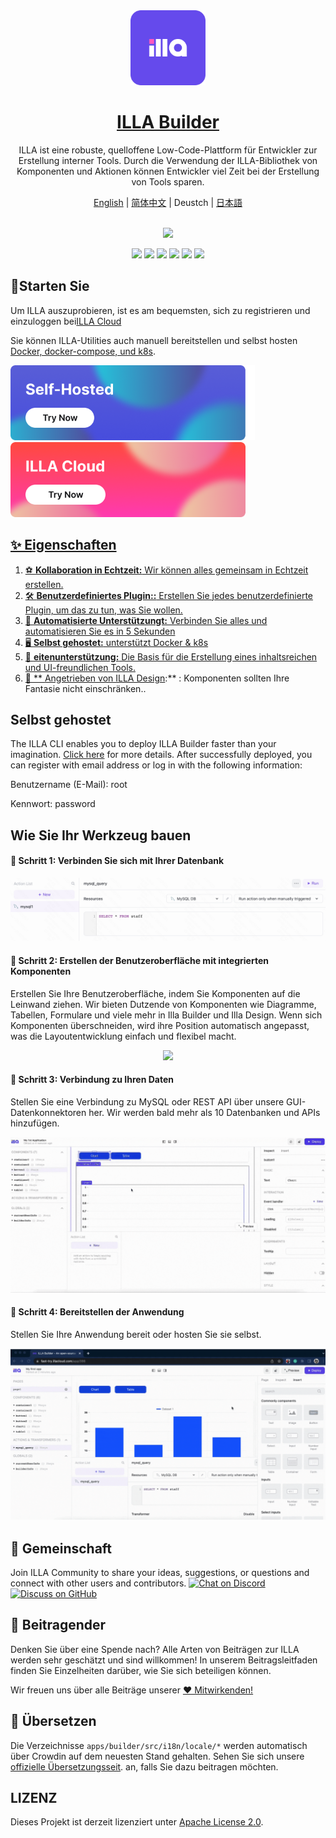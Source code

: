 
<div align="center">
  <a href="https://cloud.illacloud.com?utm_source=github&utm_medium=readme&utm_campaign=github-readme">
    <img alt="ILLA Design Logo" width="120px" height="120px" src="https://github.com/illacloud/.github/blob/main/assets/images/illa-logo.svg"/>
  </a>
</div>

<h1 align="center"><a href="https://cloud.illacloud.com?utm_source=github&utm_medium=readme&utm_campaign=github-readme">ILLA Builder</a></h1>

<p align="center">ILLA ist eine robuste, quelloffene Low-Code-Plattform für Entwickler zur Erstellung interner Tools. Durch die Verwendung der ILLA-Bibliothek von Komponenten und Aktionen können Entwickler viel Zeit bei der Erstellung von Tools sparen. </p>

<div align="center">
<a href="https://github.com/illacloud/illa-builder/blob/main/README.md">English</a> | <a href="https://github.com/illacloud/illa-builder/blob/main/README-CN.md">简体中文</a> | Deustch | <a href="https://github.com/illacloud/illa-builder/blob/main/README-JP.md">日本語</a>
</div>
<br>
<p align="center">
<a href="https://cloud.illacloud.com?utm_source=github&utm_medium=readme&utm_campaign=github-readme">
  <img src="https://github.com/illacloud/illa-builder/assets/112603073/90fb83fb-f93d-4a14-9f60-9f98756fd448">
</a>
</p>


<p align="center">
  <a href="https://discord.gg/illacloud"><img src="https://img.shields.io/badge/chat-Discord-7289DA?logo=discord" height=18></a>
  <a href="https://twitter.com/illacloudHQ"><img src="https://img.shields.io/badge/Twitter-1DA1F2?logo=x&logoColor=white" height=18></a>
  <a href="https://github.com/orgs/illacloud/discussions"><img src="https://img.shields.io/badge/discussions-GitHub-333333?logo=github" height=18></a>
  <a title="Crowdin" target="_blank" href="https://crowdin.com/project/illa-builder"><img src="https://badges.crowdin.net/illa-builder/localized.svg"  height=18></a>
  <a href="./LICENSE"><img src="https://img.shields.io/github/license/illacloud/illa-builder" height=18></a>
  <a href="./CONTRIBUTING.md"><img src="https://badgen.net/badge/PRs/Welcome/green?icon=storybook" height=18></a>
</p>


## 🚀Starten Sie
Um ILLA auszuprobieren, ist es am bequemsten, sich zu registrieren und einzuloggen bei[ILLA Cloud](https://cloud.illacloud.com?utm_source=github&utm_medium=readme&utm_campaign=github-readme)

Sie können ILLA-Utilities auch manuell bereitstellen und selbst hosten [Docker, docker-compose, und k8s](https://github.com/illacloud/illa-builder/blob/main/README-KR.md#%EC%9E%90%EC%B2%B4-%ED%98%B8%EC%8A%A4%ED%8C%85).

<p>
  <a href="https://docs.illacloud.com/self-hosted-deployment/"><img src="https://github.com/illacloud/.github/blob/main/assets/images/selfhost.png" height=120 />
  <a href="https://cloud.illacloud.com?utm_source=github&utm_medium=readme&utm_campaign=github-readme"><img src="https://raw.githubusercontent.com/illacloud/.github/main/assets/images/ILLA%20Cloud.png" height=120 />
</p>



## ✨ Eigenschaften

1. ⚽ **Kollaboration in Echtzeit:** Wir können alles gemeinsam in Echtzeit erstellen.
2. 🛠 **Benutzerdefiniertes Plugin::** Erstellen Sie jedes benutzerdefinierte Plugin, um das zu tun, was Sie wollen.
3. 🤖 **Automatisierte Unterstützungt:** Verbinden Sie alles und automatisieren Sie es in 5 Sekunden
4. 🖥 **Selbst gehostet:** unterstützt Docker & k8s
5. 📝 **eitenunterstützung:** Die Basis für die Erstellung eines inhaltsreichen und UI-freundlichen Tools.
6. 🎨 ** [Angetrieben von ILLA Design](https://github.com/illacloud/illa-design):** : Komponenten sollten Ihre Fantasie nicht einschränken..

## Selbst gehostet
    
The ILLA CLI enables you to deploy ILLA Builder faster than your imagination. [Click here](https://docs.illacloud.com/self-hosted-deployment) 
 for more details. After successfully deployed, you can register with email address or log in with the following information:

<p align="left">Benutzername (E-Mail): root</p>
<p align="left">Kennwort: password</p>


    
## Wie Sie Ihr Werkzeug bauen

#### 🎯 Schritt 1: Verbinden Sie sich mit Ihrer Datenbank
<p align="center">
  <a href="https://cloud.illacloud.com?utm_source=github&utm_medium=readme&utm_campaign=github-readme">
    <img src="https://github.com/illacloud/.github/blob/main/assets/images/sql.jpeg">
  </a>
</p>

#### 🎨 Schritt 2: Erstellen der Benutzeroberfläche mit integrierten Komponenten
Erstellen Sie Ihre Benutzeroberfläche, indem Sie Komponenten auf die Leinwand ziehen. Wir bieten Dutzende von Komponenten wie Diagramme, Tabellen, Formulare und viele mehr in Illa Builder und Illa Design. Wenn sich Komponenten überschneiden, wird ihre Position automatisch angepasst, was die Layoutentwicklung einfach und flexibel macht.
<p align="center">
  <a href="https://cloud.illacloud.com?utm_source=github&utm_medium=readme&utm_campaign=github-readme">
    <img src="https://github.com/illacloud/.github/blob/main/assets/images/edit-ui-with-components.gif">
  </a>
</p>

#### 🔌 Schritt 3: Verbindung zu Ihren Daten
Stellen Sie eine Verbindung zu MySQL oder REST API über unsere GUI-Datenkonnektoren her. Wir werden bald mehr als 10 Datenbanken und APIs hinzufügen.
<p align="center">
  <a href="https://cloud.illacloud.com?utm_source=github&utm_medium=readme&utm_campaign=github-readme">
    <img src="https://github.com/illacloud/.github/blob/main/assets/images/connect-your-data.gif">
  </a>
</p>

#### 🚀 Schritt 4: Bereitstellen der Anwendung
Stellen Sie Ihre Anwendung bereit oder hosten Sie sie selbst.
<p align="center">
  <a href="https://cloud.illacloud.com?utm_source=github&utm_medium=readme&utm_campaign=github-readme">
    <img src="https://github.com/illacloud/.github/blob/main/assets/images/deploy.gif">
  </a>
</p>


## 💬 Gemeinschaft

Join ILLA Community to share your ideas, suggestions, or questions and connect with other users and contributors.
[![Chat on Discord](https://img.shields.io/badge/chat-Discord-7289DA?logo=discord)](https://discord.gg/illacloud)   [![Discuss on GitHub](https://img.shields.io/badge/discussions-GitHub-333333?logo=github)](https://github.com/orgs/illacloud/discussions)   

## 🌱 Beitragender
Denken Sie über eine Spende nach? Alle Arten von Beiträgen zur ILLA werden sehr geschätzt und sind willkommen! In unserem Beitragsleitfaden finden Sie Einzelheiten darüber, wie Sie sich beteiligen können.

Wir freuen uns über alle Beiträge unserer <a href="https://github.com/illacloud/illa-builder/graphs/contributors">❤︎ Mitwirkenden!</a>

## 📢 Übersetzen

Die Verzeichnisse `apps/builder/src/i18n/locale/*` werden automatisch über Crowdin auf dem neuesten Stand gehalten. Sehen Sie sich unsere  [offizielle Übersetzungsseit](https://crowdin.com/project/illa-builder). an, falls Sie dazu beitragen möchten.
    

## LIZENZ

Dieses Projekt ist derzeit lizenziert unter [Apache License 2.0](./LICENSE).
